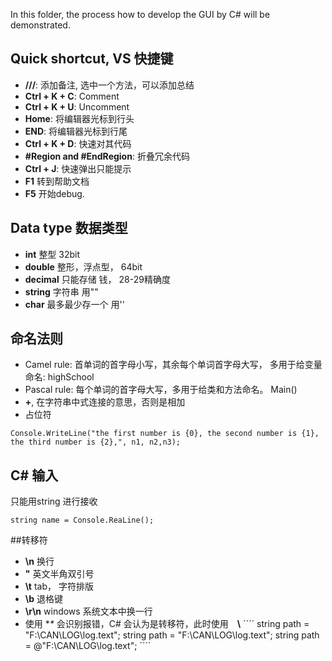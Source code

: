 In this folder, the process how to develop the GUI by C# will be demonstrated. 

## Quick shortcut, VS 快捷键
- **///**: 添加备注, 选中一个方法，可以添加总结
- **Ctrl + K + C**: Comment
- **Ctrl + K + U**: Uncomment
- **Home**: 将编辑器光标到行头
- **END**: 将编辑器光标到行尾
- **Ctrl + K + D**: 快速对其代码
- **#Region and #EndRegion**: 折叠冗余代码
- **Ctrl + J**: 快速弹出只能提示
- **F1** 转到帮助文档
- **F5** 开始debug.

## Data type 数据类型
- **int** 整型 32bit
- **double** 整形，浮点型， 64bit
- **decimal** 只能存储 钱， 28-29精确度
- **string** 字符串 用""
- **char** 最多最少存一个 用''
## 命名法则
- Camel rule: 首单词的首字母小写，其余每个单词首字母大写， 多用于给变量命名: highSchool
- Pascal rule: 每个单词的首字母大写，多用于给类和方法命名。 Main()
- **+**, 在字符串中式连接的意思，否则是相加
- 占位符
````
Console.WriteLine("the first number is {0}, the second number is {1}, the third number is {2},", n1, n2,n3);
````
## C# 输入
只能用string 进行接收
````
string name = Console.ReaLine();
````
##转移符
- **\n** 换行
- **\"** 英文半角双引号
- **\t** tab， 字符排版
- **\b**  退格键
- **\r\n** windows 系统文本中换一行
- 使用 **\** 会识别报错，C# 会认为是转移符，此时使用　**\\**
´´´´
string path = "F:\CAN\LOG\log.text";
string path = "F:\\CAN\\LOG\\log.text";
string path = @"F:\\CAN\\LOG\\log.text";
´´´´
